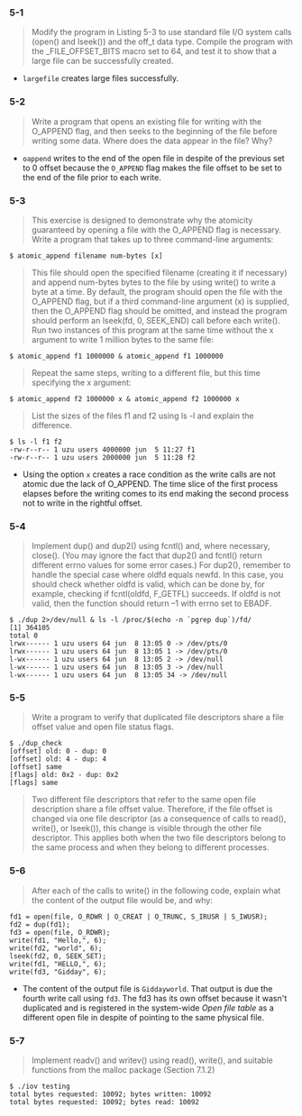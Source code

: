 ### 5-1

> Modify the program in Listing 5-3 to use standard file I/O system calls (open() and lseek()) and the off_t data type. Compile the program with the _FILE_OFFSET_BITS macro set to 64, and test it to show that a large file can be successfully created.

- `largefile` creates large files successfully.

### 5-2

> Write a program that opens an existing file for writing with the O_APPEND flag, and then seeks to the beginning of the file before writing some data. Where does the data appear in the file? Why?

- `oappend` writes to the end of the open file in despite of the previous set to 0 offset because the `O_APPEND` flag makes the file offset to be set to the end of the file prior to each write.

### 5-3

> This exercise is designed to demonstrate why the atomicity guaranteed by opening a file with the O_APPEND flag is necessary. Write a program that takes up to three command-line arguments:

`$ atomic_append filename num-bytes [x]`

> This file should open the specified filename (creating it if necessary) and append num-bytes bytes to the file by using write() to write a byte at a time. By default, the program should open the file with the O_APPEND flag, but if a third command-line argument (x) is supplied, then the O_APPEND flag should be omitted, and instead the program should perform an lseek(fd, 0, SEEK_END) call before each write(). Run two instances of this program at the same time without the x argument to write 1 million bytes to the same file:

`$ atomic_append f1 1000000 & atomic_append f1 1000000`

> Repeat the same steps, writing to a different file, but this time specifying the x argument:

`$ atomic_append f2 1000000 x & atomic_append f2 1000000 x`

> List the sizes of the files f1 and f2 using ls -l and explain the difference.

```
$ ls -l f1 f2
-rw-r--r-- 1 uzu users 4000000 jun  5 11:27 f1
-rw-r--r-- 1 uzu users 2000000 jun  5 11:28 f2
```

- Using the option `x` creates a race condition as the write calls are not atomic due the lack of O_APPEND. The time slice of the first process elapses before the writing comes to its end making the second process not to write in the rightful offset.

### 5-4

> Implement dup() and dup2() using fcntl() and, where necessary, close(). (You may ignore the fact that dup2() and fcntl() return different errno values for some error cases.) For dup2(), remember to handle the special case where oldfd equals newfd. In this case, you should check whether oldfd is valid, which can be done by, for example, checking if fcntl(oldfd, F_GETFL) succeeds. If oldfd is not valid, then the function should return –1 with errno set to EBADF.

```
$ ./dup 2>/dev/null & ls -l /proc/$(echo -n `pgrep dup`)/fd/
[1] 364105
total 0
lrwx------ 1 uzu users 64 jun  8 13:05 0 -> /dev/pts/0
lrwx------ 1 uzu users 64 jun  8 13:05 1 -> /dev/pts/0
l-wx------ 1 uzu users 64 jun  8 13:05 2 -> /dev/null
l-wx------ 1 uzu users 64 jun  8 13:05 3 -> /dev/null
l-wx------ 1 uzu users 64 jun  8 13:05 34 -> /dev/null
```

### 5-5

> Write a program to verify that duplicated file descriptors share a file offset value and open file status flags.

```
$ ./dup_check 
[offset] old: 0 - dup: 0
[offset] old: 4 - dup: 4
[offset] same
[flags] old: 0x2 - dup: 0x2
[flags] same
```

> Two different file descriptors that refer to the same open file description share a file offset value. Therefore, if the file offset is changed via one file descriptor (as a consequence of calls to read(), write(), or lseek()), this change is visible through the other file descriptor. This applies both when the two file descriptors belong to the same process and when they belong to different processes.

### 5-6

> After each of the calls to write() in the following code, explain what the content of the output file would be, and why:

```
fd1 = open(file, O_RDWR | O_CREAT | O_TRUNC, S_IRUSR | S_IWUSR);
fd2 = dup(fd1);
fd3 = open(file, O_RDWR);
write(fd1, "Hello,", 6);
write(fd2, "world", 6);
lseek(fd2, 0, SEEK_SET);
write(fd1, "HELLO,", 6);
write(fd3, "Gidday", 6);
```

- The content of the output file is `Giddayworld`. That output is due the fourth write call using `fd3`. The fd3 has its own offset because it wasn't duplicated and is registered in the system-wide *Open file table* as a different open file in despite of pointing to the same physical file.

### 5-7

> Implement readv() and writev() using read(), write(), and suitable functions from the malloc package (Section 7.1.2)

```
$ ./iov testing
total bytes requested: 10092; bytes written: 10092
total bytes requested: 10092; bytes read: 10092
```